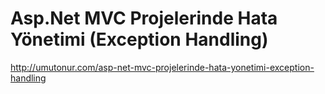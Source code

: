 # Asp.Net MVC Projelerinde Hata Yönetimi (Exception Handling)

http://umutonur.com/asp-net-mvc-projelerinde-hata-yonetimi-exception-handling
